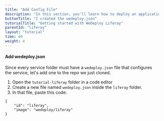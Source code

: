 ```yaml
---
title: "Add Config File"
description: "In this section, you'll learn how to deploy an application using WeDeploy Liferay."
buttonTitle: "I created the wedeploy.json"
tutorialTitle: "Getting started with WeDeploy Liferay"
parentId: "liferay"
layout: "tutorial"
time: 40
weight: 4
---
```


#### Add wedeploy.json

Since every service folder must have a `wedeploy.json` file that configures the service, let's add one to the repo we just cloned.

1. Open the `tutorial-liferay` folder in a code editor
2. Create a new file named `wedeploy.json` inside the `liferay` folder.
3. In that file, paste this code:

```application/json
{
	"id": "liferay",
	"image": "wedeploy/liferay"
}
```
